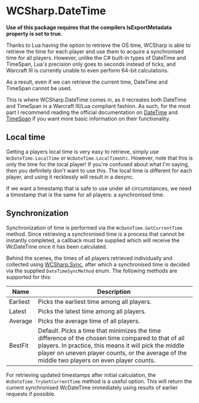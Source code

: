# WCSharp.DateTime

**Use of this package requires that the compilers IsExportMetadata property is set to true.**

Thanks to Lua having the option to retrieve the OS time, WCSharp is able to retrieve the time for each player and use them to acquire a synchronised time for all players. However, unlike the C# built-in types of DateTime and TimeSpan, Lua's precision only goes to seconds instead of ticks, and Warcraft III is currently unable to even perform 64-bit calculations.

As a result, even if we can retrieve the current time, DateTime and TimeSpan cannot be used.

This is where WCSharp.DateTime comes in, as it recreates both DateTime and TimeSpan in a Warcraft III/Lua compliant fashion. As such, for the most part I recommend reading the official documentation on [DateTime](https://docs.microsoft.com/en-us/dotnet/api/system.datetime?view=net-5.0) and [TimeSpan](https://docs.microsoft.com/en-us/dotnet/api/system.timespan?view=net-5.0) if you want more basic information on their functionality.

## Local time

Getting a players local time is very easy to retrieve, simply use `WcDateTime.LocalTime` or `WcDateTime.LocalTimeUtc`. However, note that this is only the time for the local player! If you're confused about what I'm saying, then you definitely don't want to use this. The local time is different for each player, and using it recklessly will result in a desync.

If we want a timestamp that is safe to use under all circumstances, we need a timestamp that is the same for all players: a synchronised time.

## Synchronization

Synchronization of time is performed via the `WcDateTime.GetCurrentTime` method. Since retrieving a synchronised time is a process that cannot be instantly completed, a callback must be supplied which will receive the WcDateTime once it has been calculated.

Behind the scenes, the times of all players retrieved individually and collected using [WCSharp.Sync](sync.md), after which a synchronised time is decided via the supplied `DateTimeSyncMethod` enum. The following methods are supported for this:

| Name | Description |
|---|---|
| Earliest | Picks the earliest time among all players. |
| Latest | Picks the latest time among all players. |
| Average | Picks the average time of all players. |
| BestFit | Default. Picks a time that minimizes the time difference of the chosen time compared to that of all players. In practice, this means it will pick the middle player on uneven player counts, or the average of the middle two players on even player counts. |

For retrieving updated timestamps after initial calculation, the `WcDateTime.TryGetCurrentTime` method is a useful option. This will return the current synchronised WcDateTime immediately using results of earlier requests if possible.
